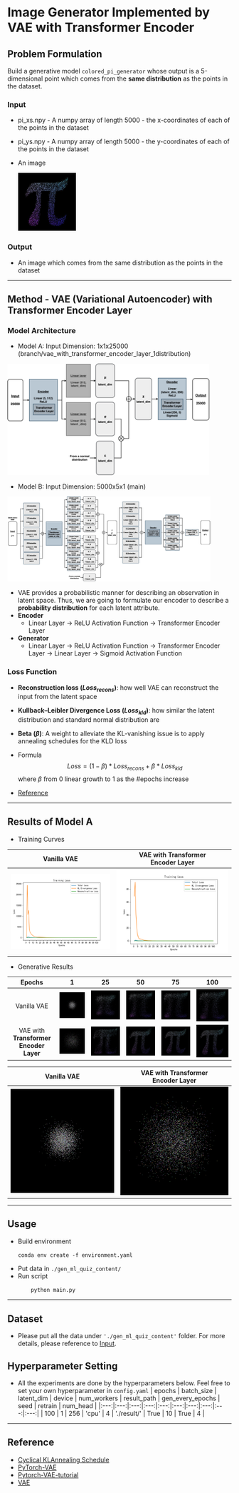 # Image Generator Implemented by VAE with Transformer Encoder
## Problem Formulation
Build a generative model `colored_pi_generator` whose output is a 5-dimensional point which comes from the **same distribution** as the points in the dataset.
### Input
* pi_xs.npy - A numpy array of length 5000 - the x-coordinates of each of the points in the dataset
* pi_ys.npy - A numpy array of length 5000 - the y-coordinates of each of the points in the dataset
* An image

    <img src='./assets/sparse_pi_colored.jpg' alt="input image" height="130px">

### Output
* An image which comes from the same distribution as the points in the dataset
- - -

## Method - VAE (Variational Autoencoder) with Transformer Encoder Layer
### Model Architecture
* Model A: Input Dimension: 1x1x25000 (branch/vae_with_transformer_encoder_layer_1distribution)
<img src='./assets/framework_1.png' alt="model framework" height="250px">

* Model B: Input Dimension: 5000x5x1 (main)
<img src='./assets/framework_5.png' alt="model framework" height="190px">

* VAE provides a probabilistic manner for describing an observation in latent space. Thus, we are going to formulate our encoder to describe a **probability distribution** for each latent attribute.
* **Encoder**
    * Linear Layer -> ReLU Activation Function -> Transformer Encoder Layer
* **Generator**
    * Linear Layer -> ReLU Activation Function -> Transformer Encoder Layer -> Linear Layer -> Sigmoid Activation Function

### Loss Function
* **Reconstruction loss ($Loss_{recons}$)**: how well VAE can reconstruct the input from the latent space
* **Kullback–Leibler Divergence Loss ($Loss_{kld}$)**: how similar the latent distribution and standard normal distribution are
* **Beta ($\beta$)**: A weight to alleviate the KL-vanishing issue is to apply annealing schedules for the KLD loss
* Formula
$$Loss = (1-\beta) * Loss_{recons} + \beta * Loss_{kld}$$
where $\beta$ from 0 linear growth to 1 as the \#epochs increase

* [Reference](https://medium.com/mlearning-ai/a-must-have-training-trick-for-vae-variational-autoencoder-d28ff53b0023)

- - -
## Results of Model A
* Training Curves

|Vanilla VAE|VAE with **Transformer**<br /> **Encoder Layer**|
|:----:|:----:| 
|![vae loss curve](./assets/loss_vanilla_vae.png)|![transformer loss curve](./assets/loss_vae_with_transformer.png)|

* Generative Results
    
|Epochs|1|25|50|75|100|
|:----:|:----:|:----:|:----:|:----:|:----:| 
|Vanilla VAE|![vae_1](./assets/vanilla_vae_1.png) |![vae_25](./assets/vanilla_vae_25.png)|![vae_50](./assets/vanilla_vae_50.png)|![vae_75](./assets/vanilla_vae_75.png)|![vae_100](./assets/vanilla_vae_100.png)|
|VAE with **Transformer**<br /> **Encoder Layer**|![transformer_1](./assets/vae_with_transformer_1.png)|![transformer_25](./assets/vae_with_transformer_25.png)|![transformer_50](./assets/vae_with_transformer_50.png)|![transformer_75](./assets/vae_with_transformer_75.png)|![transformer_100](./assets/vae_with_transformer_100.png)|

|Vanilla VAE|VAE with **Transformer**<br /> **Encoder Layer**|
|:----:|:----:| 
|![vanilla vae gif](./assets/vanilla_vae_100ep.gif)|![transformer gif](./assets/vae_with_transformer_100ep.gif)|

- - -

## Usage
* Build environment
    ```
    conda env create -f environment.yaml
    ```
* Put data in `./gen_ml_quiz_content/`
* Run script
    ```python
        python main.py
    ```

- - -

## Dataset
* Please put all the data under `'./gen_ml_quiz_content'` folder. For more details, please reference to [Input](###Input).

## Hyperparameter Setting
* All the experiments are done by the hyperparameters below. Feel free to set your own hyperparameter in `config.yaml`
    | epochs | batch\_size | latent\_dim | device | num\_workers | result\_path | gen\_every\_epochs | seed | retrain | num_head |
    |:---:|:---:|:---:|:---:|:---:|:---:|:---:|:---:|:---:|:---:|
    | 100 | 1 | 256 | 'cpu' | 4 | './result/' | True | 10 | True | 4 |

- - -

## Reference
* [Cyclical KLAnnealing Schedule](https://github.com/haofuml/cyclical_annealing)
* [PyTorch-VAE](https://github.com/AntixK/PyTorch-VAE)
* [Pytorch-VAE-tutorial](https://github.com/Jackson-Kang/Pytorch-VAE-tutorial)
* [VAE](https://www.jeremyjordan.me/variational-autoencoders/)